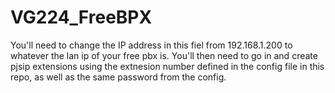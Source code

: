# VG224_FreeBPX


You'll need to change the IP address in this fiel from 192.168.1.200 to whatever the lan ip of your free pbx is. 
You'll then need to go in and create pjsip extensions using the extnesion number defined in the config file in this repo, as well as the same password from the config.

